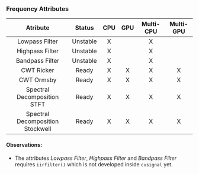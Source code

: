 ### Frequency Attributes

|          **Atribute**            | **Status** | **CPU** | **GPU** | **Multi-CPU** | **Multi-GPU** |
|:--------------------------------:|:----------:|:-------:|:-------:|:-------------:|:-------------:|
|          Lowpass Filter          |  Unstable  |    X    |         |       X       |               |
|         Highpass Filter          |  Unstable  |    X    |         |       X       |               |
|         Bandpass Filter          |  Unstable  |    X    |         |       X       |               |
|           CWT Ricker             |    Ready   |    X    |    X    |       X       |       X       |
|           CWT Ormsby             |    Ready   |    X    |    X    |       X       |       X       |
|   Spectral Decomposition STFT    |    Ready   |    X    |    X    |       X       |       X       |
| Spectral Decomposition Stockwell |    Ready   |    X    |    X    |       X       |       X       |

#### Observations:

* The attributes *Lowpass Filter*, *Highpass Filter* and *Bandpass Filter* requires `iirfilter()` which is not developed inside `cusignal` yet.
